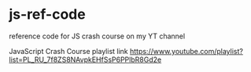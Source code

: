 # js-ref-code
reference code for JS crash course on my YT channel

JavaScript Crash Course playlist link
https://www.youtube.com/playlist?list=PL_RU_7f8ZS8NAvpkEHfSsP6PPlbR8Gd2e
